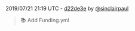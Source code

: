 2019/07/21 21:19 UTC - [d22de3e](https://github.com/hassio-addons/addon-bookstack/commit/d22de3e8f6ec6d86fdcb140169319e5c2a0459fb) by [@sinclairpaul](https://github.com/sinclairpaul)
> :books: Add Funding.yml 

